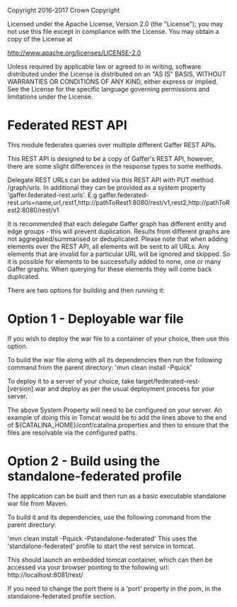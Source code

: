Copyright 2016-2017 Crown Copyright

Licensed under the Apache License, Version 2.0 (the "License");
you may not use this file except in compliance with the License.
You may obtain a copy of the License at

  http://www.apache.org/licenses/LICENSE-2.0

Unless required by applicable law or agreed to in writing, software
distributed under the License is distributed on an "AS IS" BASIS,
WITHOUT WARRANTIES OR CONDITIONS OF ANY KIND, either express or implied.
See the License for the specific language governing permissions and
limitations under the License.


Federated REST API
==================
This module federates queries over multiple different Gaffer REST APIs.

This REST API is designed to be a copy of Gaffer's REST API, however, there are some slight differences in the response types to some methods.

Delegate REST URLs can be added via this REST API with PUT method /graph/urls.
In additional they can be provided as a system property 'gaffer.federated-rest.urls'. E.g gaffer.federated-rest.urls=name,url,rest1,http://pathToRest1:8080/rest/v1,rest2,http://pathToRest2:8080/rest/v1

It is recommended that each delegate Gaffer graph has different entity and edge groups - this will prevent duplication. Results from different graphs are not aggregated/summarised or deduplicated.
Please note that when adding elements over the REST API, all elements will be sent to all URLs. Any elements that are invalid for a particular URL will be ignored and skipped. So it is possible for elements to be successfully added to none, one or many Gaffer graphs. When querying for these elements they will come back duplicated.

There are two options for building and then running it:

Option 1 - Deployable war file
==============================

If you wish to deploy the war file to a container of your choice, then use this option.

To build the war file along with all its dependencies then run the following command from the parent directory:
'mvn clean install -Pquick'

To deploy it to a server of your choice, take target/federated-rest-[version].war and deploy as per the usual deployment process for your server.


The above System Property will need to be configured on your server. An example of doing this in Tomcat would be to add the lines above to the end of ${CATALINA_HOME}/conf/catalina.properties and then to ensure that the files are resolvable via the configured paths.


Option 2 - Build using the standalone-federated profile
=============================================

The application can be built and then run as a basic executable standalone war file from Maven.

To build it and its dependencies, use the following command from the parent directory:

'mvn clean install -Pquick -Pstandalone-federated'
This uses the 'standalone-federated' profile to start the rest service in tomcat.

This should launch an embedded tomcat container, which can then be accessed via your browser pointing to the following url:
http://localhost:8081/rest/

If you need to change the port there is a 'port' property in the pom, in the standalone-federated profile section.